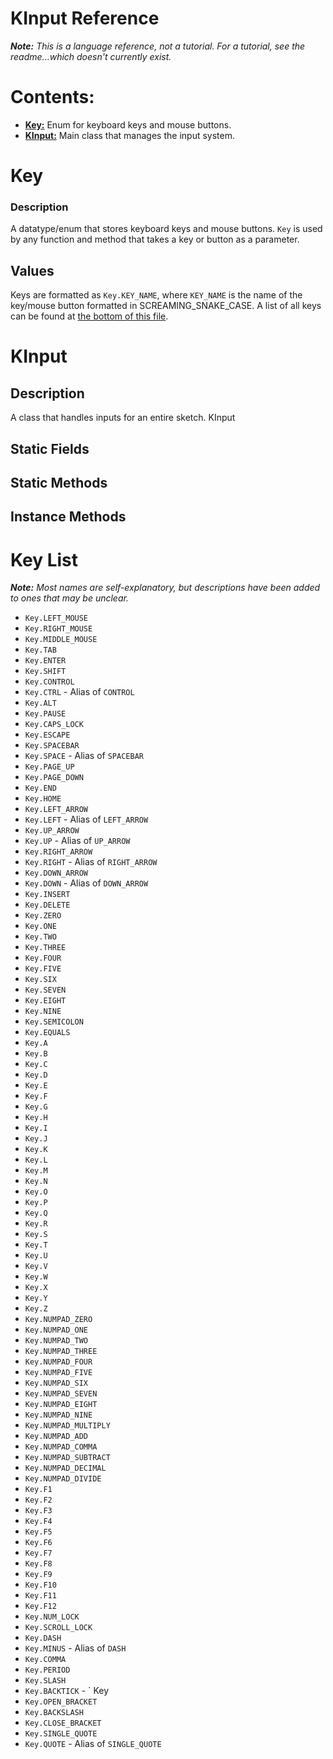 # KInput Reference
***Note:** This is a language reference, not a tutorial. For a tutorial, see the readme...which doesn't currently exist.*

# Contents:
- **[Key:](#key)** Enum for keyboard keys and mouse buttons.
- **[KInput:](#kinput)** Main class that manages the input system.

# Key
### Description
A datatype/enum that stores keyboard keys and mouse buttons. `Key` is used by any function and method that takes a key or button as a parameter.

## Values
Keys are formatted as `Key.KEY_NAME`, where `KEY_NAME` is the name of the key/mouse button formatted in SCREAMING_SNAKE_CASE. A list of all keys can be found at [the bottom of this file](#key-list).

# KInput
## Description
A class that handles inputs for an entire sketch. KInput

## Static Fields

## Static Methods

## Instance Methods


# Key List
***Note:** Most names are self-explanatory, but descriptions have been added to ones that may be unclear.*
- `Key.LEFT_MOUSE`
- `Key.RIGHT_MOUSE`
- `Key.MIDDLE_MOUSE`
- `Key.TAB`
- `Key.ENTER`
- `Key.SHIFT`
- `Key.CONTROL`
- `Key.CTRL` - Alias of `CONTROL`
- `Key.ALT`
- `Key.PAUSE`
- `Key.CAPS_LOCK`
- `Key.ESCAPE`
- `Key.SPACEBAR`
- `Key.SPACE` - Alias of `SPACEBAR`
- `Key.PAGE_UP`
- `Key.PAGE_DOWN`
- `Key.END`
- `Key.HOME`
- `Key.LEFT_ARROW`
- `Key.LEFT` - Alias of `LEFT_ARROW`
- `Key.UP_ARROW`
- `Key.UP` - Alias of `UP_ARROW`
- `Key.RIGHT_ARROW`
- `Key.RIGHT` - Alias of `RIGHT_ARROW`
- `Key.DOWN_ARROW`
- `Key.DOWN` - Alias of `DOWN_ARROW`
- `Key.INSERT`
- `Key.DELETE`
- `Key.ZERO`
- `Key.ONE`
- `Key.TWO`
- `Key.THREE`
- `Key.FOUR`
- `Key.FIVE`
- `Key.SIX`
- `Key.SEVEN`
- `Key.EIGHT`
- `Key.NINE`
- `Key.SEMICOLON`
- `Key.EQUALS`
- `Key.A`
- `Key.B`
- `Key.C`
- `Key.D`
- `Key.E`
- `Key.F`
- `Key.G`
- `Key.H`
- `Key.I`
- `Key.J`
- `Key.K`
- `Key.L`
- `Key.M`
- `Key.N`
- `Key.O`
- `Key.P`
- `Key.Q`
- `Key.R`
- `Key.S`
- `Key.T`
- `Key.U`
- `Key.V`
- `Key.W`
- `Key.X`
- `Key.Y`
- `Key.Z`
- `Key.NUMPAD_ZERO`
- `Key.NUMPAD_ONE`
- `Key.NUMPAD_TWO`
- `Key.NUMPAD_THREE`
- `Key.NUMPAD_FOUR`
- `Key.NUMPAD_FIVE`
- `Key.NUMPAD_SIX`
- `Key.NUMPAD_SEVEN`
- `Key.NUMPAD_EIGHT`
- `Key.NUMPAD_NINE`
- `Key.NUMPAD_MULTIPLY`
- `Key.NUMPAD_ADD`
- `Key.NUMPAD_COMMA`
- `Key.NUMPAD_SUBTRACT`
- `Key.NUMPAD_DECIMAL`
- `Key.NUMPAD_DIVIDE`
- `Key.F1`
- `Key.F2`
- `Key.F3`
- `Key.F4`
- `Key.F5`
- `Key.F6`
- `Key.F7`
- `Key.F8`
- `Key.F9`
- `Key.F10`
- `Key.F11`
- `Key.F12`
- `Key.NUM_LOCK`
- `Key.SCROLL_LOCK`
- `Key.DASH`
- `Key.MINUS` - Alias of `DASH`
- `Key.COMMA`
- `Key.PERIOD`
- `Key.SLASH`
- `Key.BACKTICK` - ` Key
- `Key.OPEN_BRACKET`
- `Key.BACKSLASH`
- `Key.CLOSE_BRACKET`
- `Key.SINGLE_QUOTE`
- `Key.QUOTE` - Alias of `SINGLE_QUOTE`